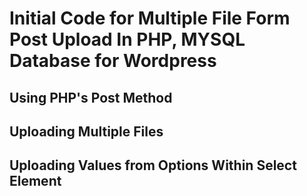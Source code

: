 # Initial Code for Multiple File Form Post Upload In PHP, MYSQL Database for Wordpress

## Using PHP's Post Method 

## Uploading Multiple Files 

## Uploading Values from Options Within Select Element

